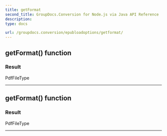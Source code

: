 ```yaml
---
title: getFormat
second_title: GroupDocs.Conversion for Node.js via Java API Reference
description: 
type: docs

url: /groupdocs.conversion/epubloadoptions/getformat/
---
```


## getFormat()  function


### Result
PdfFileType


---


## getFormat()  function


### Result
PdfFileType


---


